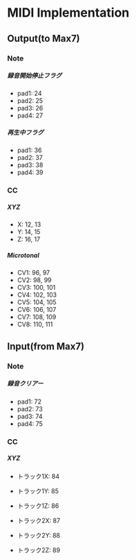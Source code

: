 # MIDI Implementation

## Output(to Max7)

### Note

##### 録音開始停止フラグ

- pad1: 24
- pad2: 25
- pad3: 26
- pad4: 27

##### 再生中フラグ

- pad1: 36
- pad2: 37
- pad3: 38
- pad4: 39

### CC

##### XYZ

- X: 12, 13
- Y: 14, 15
- Z: 16, 17

##### Microtonal

- CV1: 96, 97
- CV2: 98, 99
- CV3: 100,  101
- CV4: 102, 103
- CV5: 104, 105
- CV6: 106, 107
- CV7: 108, 109
- CV8: 110, 111



## Input(from Max7)

### Note

##### 録音クリアー

- pad1: 72
- pad2: 73
- pad3: 74
- pad4: 75

### CC

##### XYZ

- トラック1X: 84
- トラック1Y: 85
- トラック1Z: 86


- トラック2X: 87
- トラック2Y: 88
- トラック2Z: 89